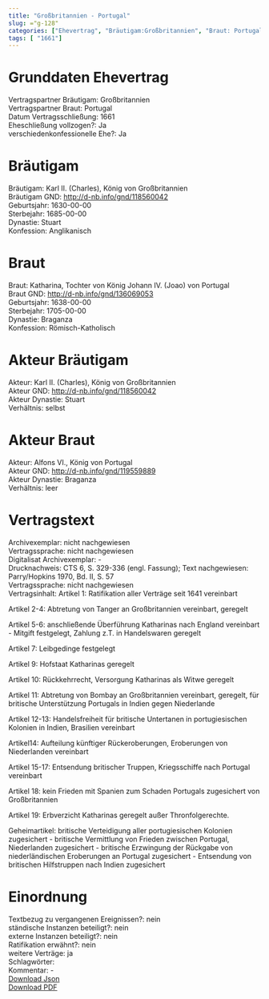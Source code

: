 ```yaml
---
title: "Großbritannien - Portugal"
slug: ="g-128"
categories: ["Ehevertrag", "Bräutigam:Großbritannien", "Braut: Portugal", "Eheschließung vollzogen?:Ja", "verschiedenkonfessionelle Ehe?:Ja", "Dynastie Bräutigam:Stuart", "Akteur Bräutigam:Karl II. (Charles), König von Großbritannien", "Akteur Braut:Alfons VI., König von Portugal", "Textbezug?:nein", "Ständisch?:nein", "Ratifikation?:nein", "Sonstiges?:ja", "Bräutigam:Großbritannien", "Braut: Portugal"]
tags: [ "1661"]
---
```

<!--more-->

# Grunddaten Ehevertrag

Vertragspartner Bräutigam: Großbritannien<br>
Vertragspartner Braut: Portugal<br>
Datum Vertragsschließung: 1661<br>
Eheschließung vollzogen?: Ja<br>
verschiedenkonfessionelle Ehe?: Ja<br>
# Bräutigam

Bräutigam: Karl II. (Charles), König von Großbritannien<br>
Bräutigam GND: http://d-nb.info/gnd/118560042<br>
Geburtsjahr: 1630-00-00<br>
Sterbejahr: 1685-00-00<br>
Dynastie: Stuart<br>
Konfession: Anglikanisch<br>
# Braut

Braut: Katharina, Tochter von König Johann IV. (Joao) von Portugal<br>
Braut GND: http://d-nb.info/gnd/136069053<br>
Geburtsjahr: 1638-00-00<br>
Sterbejahr: 1705-00-00<br>
Dynastie: Braganza<br>
Konfession: Römisch-Katholisch<br>
# Akteur Bräutigam

Akteur: Karl II. (Charles), König von Großbritannien<br>
Akteur GND: http://d-nb.info/gnd/118560042<br>
Akteur Dynastie: Stuart<br>
Verhältnis: selbst<br>
# Akteur Braut

Akteur: Alfons VI., König von Portugal<br>
Akteur GND: http://d-nb.info/gnd/119559889<br>
Akteur Dynastie: Braganza<br>
Verhältnis: leer<br>
# Vertragstext

Archivexemplar: nicht nachgewiesen<br>
Vertragssprache: nicht nachgewiesen<br>
Digitalisat Archivexemplar: -<br>
Drucknachweis: CTS 6, S. 329-336 (engl. Fassung); Text nachgewiesen: Parry/Hopkins 1970, Bd. II, S. 57<br>
Vertragssprache: nicht nachgewiesen<br>
Vertragsinhalt: Artikel 1: Ratifikation aller Verträge seit 1641 vereinbart

Artikel 2-4: Abtretung von Tanger an Großbritannien vereinbart, geregelt

Artikel 5-6: anschließende Überführung Katharinas nach England vereinbart - Mitgift festgelegt, Zahlung z.T. in Handelswaren geregelt

Artikel 7: Leibgedinge festgelegt

Artikel 9: Hofstaat Katharinas geregelt

Artikel 10: Rückkehrrecht, Versorgung Katharinas als Witwe geregelt 

Artikel 11: Abtretung von Bombay an Großbritannien vereinbart, geregelt, für britische Unterstützung Portugals in Indien gegen Niederlande

Artikel 12-13: Handelsfreiheit für britische Untertanen in portugiesischen Kolonien in Indien, Brasilien vereinbart

Artikel14: Aufteilung künftiger Rückeroberungen, Eroberungen von Niederlanden vereinbart

Artikel 15-17: Entsendung britischer Truppen, Kriegsschiffe nach Portugal vereinbart 

Artikel 18: kein Frieden mit Spanien zum Schaden Portugals zugesichert von Großbritannien

Artikel 19: Erbverzicht Katharinas geregelt außer Thronfolgerechte. 

Geheimartikel: britische Verteidigung aller portugiesischen Kolonien zugesichert - britische Vermittlung von Frieden zwischen Portugal, Niederlanden zugesichert - britische Erzwingung der Rückgabe von niederländischen Eroberungen an Portugal zugesichert - Entsendung von britischen Hilfstruppen nach Indien zugesichert<br>
# Einordnung

Textbezug zu vergangenen Ereignissen?: nein<br>
ständische Instanzen beteiligt?: nein<br>
externe Instanzen beteiligt?: nein<br>
Ratifikation erwähnt?: nein<br>
weitere Verträge: ja<br>
Schlagwörter: <br>
Kommentar: -<br>
[Download Json](/vertraege/vertrag-128.json)<br>
[Download PDF](/vertraege/v172.pdf)